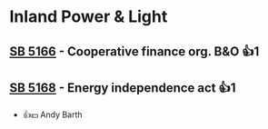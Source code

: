 # Inland Power & Light

## [SB 5166](/bill/2023-24/sb/5166/) - Cooperative finance org. B&O 👍1  

## [SB 5168](/bill/2023-24/sb/5168/) - Energy independence act 👍1  
* 👍💵 Andy Barth